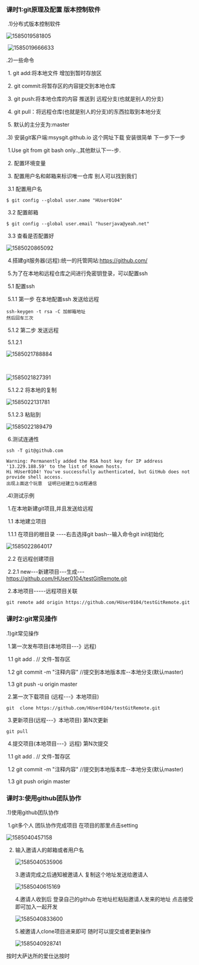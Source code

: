 

### 课时1:git原理及配置  版本控制软件

​	.1)分布式版本控制软件

![1585019581805](C:\Users\Admin\AppData\Roaming\Typora\typora-user-images\1585019581805.png)

​	![1585019666633](C:\Users\Admin\AppData\Roaming\Typora\typora-user-images\1585019666633.png)

.2)一些命令

​	1. git add:将本地文件   增加到暂时存放区	

​	2. git commit:将暂存区的内容提交到本地仓库

​	3. git push:将本地仓库的内容  推送到 远程分支(也就是别人的分支)

​	4. git pull：将远程仓库(也就是别人的分支)的东西拉取到本地分支

​	5. 默认的主分支为:master

.3) 安装git客户端:msysgit.github.io 这个网址下载 安装很简单  下一步下一步

​	1.Use git from git bash only..,其他默认下一-步.

​	2. 配置环境变量

​	3. 配置用户名和邮箱来标识唯一仓库   别人可以找到我们

​		3.1 配置用户名

```git
$ git config --global user.name "HUser0104"
```

​		3.2 配置邮箱

```git
$ git config --global user.email "huserjava@yeah.net"
```

​		3.3 查看是否配置好

![1585020865092](C:\Users\Admin\AppData\Roaming\Typora\typora-user-images\1585020865092.png)

​	4.搭建git服务器(远程):统一的托管网站:https://github.com/

​	5.为了在本地和远程仓库之间进行免密钥登录，可以配置ssh

​		5.1 配置ssh

​			5.1.1 第一步 在本地配置ssh 发送给远程

```git
ssh-keygen -t rsa -C 加邮箱地址
然后回车三次
```

​			5.1.2 第二步 发送远程

​				5.1.2.1 

![1585021788884](C:\Users\Admin\AppData\Roaming\Typora\typora-user-images\1585021788884.png)

​			

![1585021827391](C:\Users\Admin\AppData\Roaming\Typora\typora-user-images\1585021827391.png)

​				5.1.2.2 将本地的复制

![1585022131781](C:\Users\Admin\AppData\Roaming\Typora\typora-user-images\1585022131781.png)

​			5.1.2.3 粘贴到

![1585022189479](C:\Users\Admin\AppData\Roaming\Typora\typora-user-images\1585022189479.png)

​	6.测试连通性

```git
ssh -T git@github.com

Warning: Permanently added the RSA host key for IP address '13.229.188.59' to the list of known hosts.
Hi HUser0104! You've successfully authenticated, but GitHub does not provide shell access.
出现上面这个玩意  证明已经建立与远程通信

```

.4)测试示例

​	1.在本地新建git项目,并且发送给远程

​		1.1 本地建立项目

​			1.1.1 在项目的根目录 ----右击选择git bash--输入命令git init初始化

![1585022864017](C:\Users\Admin\AppData\Roaming\Typora\typora-user-images\1585022864017.png) 

​		2.2 在远程创建项目

​			2.2.1 new---新建项目---生成---https://github.com/HUser0104/testGitRemote.git

​	2.本地项目-----远程项目关联

```git
git remote add origin https://github.com/HUser0104/testGitRemote.git
```

### 课时2:git常见操作

.1)git常见操作

​	1.第一次发布项目(本地项目---》远程)

​		1.1 git add .     // 文件-暂存区

​		1.2 git commit -m "注释内容"    //提交到本地版本库--本地分支(默认master)

​		1.3 git push -u origin  master

​	2.第一次下载项目 (远程---》本地项目)

```git
git  clone https://github.com/HUser0104/testGitRemote.git
```

​	3.更新项目(远程---》本地项目) 第N次更新

```git
git pull
```

​	4.提交项目(本地项目---》远程) 第N次提交

​		1.1 git add .     // 文件-暂存区

​		1.2 git commit -m "注释内容"    //提交到本地版本库--本地分支(默认master)

​		1.3 git push  origin  master

### 课时3:使用github团队协作

.1)使用github团队协作

​	1.git多个人   团队协作完成项目   在项目的那里点击setting

![1585040457158](C:\Users\Admin\AppData\Roaming\Typora\typora-user-images\1585040457158.png)

 2. 输入邀请人的邮箱或者用户名

    ![1585040535906](C:\Users\Admin\AppData\Roaming\Typora\typora-user-images\1585040535906.png)

    3.邀请完成之后通知被邀请人 复制这个地址发送给邀请人

    ![1585040615169](C:\Users\Admin\AppData\Roaming\Typora\typora-user-images\1585040615169.png)

    4.邀请人收到后  登录自己的github   在地址栏粘贴邀请人发来的地址 点击接受即可加入一起开发

    ![1585040833600](C:\Users\Admin\AppData\Roaming\Typora\typora-user-images\1585040833600.png)

    5.被邀请人clone项目进来即可  随时可以提交或者更新操作

    ![1585040928741](C:\Users\Admin\AppData\Roaming\Typora\typora-user-images\1585040928741.png)

按时大萨达所的爱仕达按时